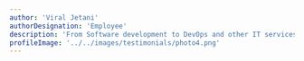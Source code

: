 ```yaml
---
author: 'Viral Jetani'
authorDesignation: 'Employee'
description: 'From Software development to DevOps and other IT services, I have been using their services and I would say they stand apart from their competitors in terms of quality and overall project delivery. A+ in my book any day when it comes to choosing an IT team.'
profileImage: '../../images/testimonials/photo4.png'
---
```

